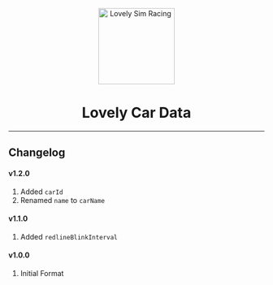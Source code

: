 <p align="center">
<img width="150" height="150" alt="Lovely Sim Racing" src="docs/images/lr-logo-small.png">
</p>

<h1 align="center">Lovely Car Data</h1>

---

## Changelog

#### v1.2.0
1. Added `carId`
2. Renamed `name` to `carName`

#### v1.1.0
1. Added `redlineBlinkInterval`

#### v1.0.0
1. Initial Format
